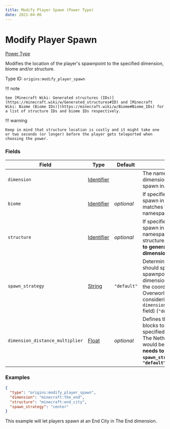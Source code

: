```yaml
---
title: Modify Player Spawn (Power Type)
date: 2021-04-06
---
```


# Modify Player Spawn

[Power Type](../power_types.md)

Modifies the location of the player's spawnpoint to the specified dimension, biome and/or structure.

Type ID: `origins:modify_player_spawn`


!!! note

    See [Minecraft Wiki: Generated structures (IDs)](https://minecraft.wiki/w/Generated_structures#ID) and [Minecraft Wiki: Biome (Biome IDs)](https://minecraft.wiki/w/Biome#Biome_IDs) for a list of structure IDs and biome IDs respectively.

!!! warning

    Keep in mind that structure location is costly and it might take one or two seconds (or longer) before the player gets teleported when choosing the power.


### Fields

Field  | Type | Default | Description
-------|------|---------|-------------
`dimension` | [Identifier](../data_types/identifier.md) | | The namespace and ID of the dimension the player should spawn in.
`biome` | [Identifier](../data_types/identifier.md) | _optional_ | If specified, the player will only spawn in the biome that matches the specified namespace and ID.
`structure` | [Identifier](../data_types/identifier.md) | _optional_ | If specified, the player will only spawn in the specified namespace and ID of the structure. **The structure needs to generate in the specified dimension.**
`spawn_strategy` | [String](../data_types/string.md) | `"default"` | Determines whether the player should spawn near the world spawnpoint (0, 0) of the dimension (`"center"`) or near the coordinates of the Overworld spawnpoint (whilst considering the value of the `dimension_distance_multiplier` field) (`"default"`).
`dimension_distance_multiplier` | [Float](../data_types/float.md) | _optional_ | Defines the ratio of Overworld blocks to blocks in the specified dimension. e.g: for The Nether dimension, this would be set to `0.125`. **This needs to be set when `spawn_strategy` is set to `"default"`**


### Examples

```json
{
  "type": "origins:modify_player_spawn",
  "dimension": "minecraft:the_end",
  "structure": "minecraft:end_city",
  "spawn_strategy": "center"
}
```

This example will let players spawn at an End City in The End dimension.
